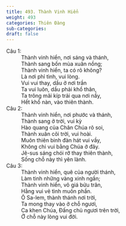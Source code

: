 ```yaml
---
title: 493. Thành Vinh Hiển
weight: 493
categories: Thiên Đàng
sub-categories: 
draft: false
---
```

<dl><dt>Câu 1:</dt><dd data-verse="1">Thành vinh hiển, nơi sáng và thánh, <br/>Thành sang bốn mùa xuân nồng; <br/>Thành vinh hiển, ta có rõ không? <br/>Là nơi phỉ tình, vui lòng. <br/>Vui vui thay, dầu ở nơi trần <br/>Ta vui luôn, dầu phải khổ thân, <br/>Ta trông mãi kíp trải qua nơi nầy, <br/>Hết khổ nàn, vào thiên thành. </dd><dt>Câu 2:</dt><dd data-verse="2">Thành vinh hiển, nơi phước và thánh, <br/>Thành sang ở trời, vui kỳ <br/>Hào quang của Chân Chúa rõ soi, <br/>Thành xuân cõi trời, vui hoài. <br/>Muôn thiên binh đàn hát vui vầy, <br/>Không chi vui bằng Chúa ở đây. <br/>Jê-sus sáng chói rỡ thay thiên thành, <br/>Sống chỗ này thì yên lành. </dd><dt>Câu 3:</dt><dd data-verse="3"> Thành vinh hiển, quê của người thánh, <br/>Làm tinh những vàng xinh ngần; <br/>Thành vinh hiển, vô giá bửu trân, <br/>Hằng vui vẻ tình muôn phần. <br/>Ô Sa-lem, thành thánh nơi trời, <br/>Ta mong thay vào ở chỗ ngươi, <br/>Ca khen Chúa, Đấng chủ ngươi trên trời, <br/>Ở chỗ này lòng vui đời. </dd></dl>